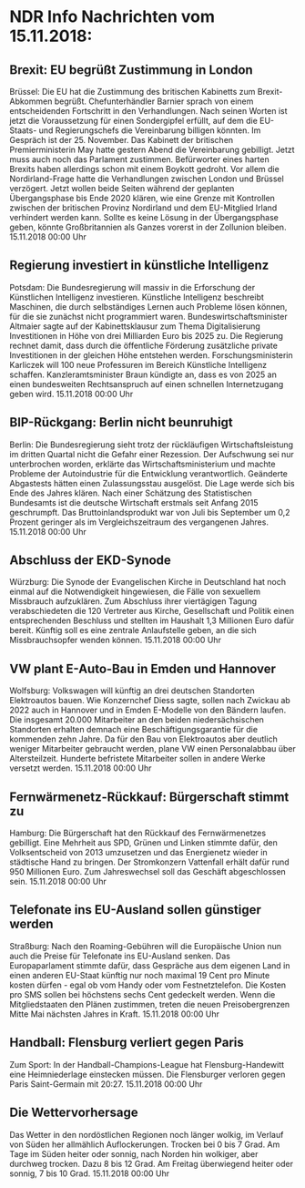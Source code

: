 # NDR Info Nachrichten vom 15.11.2018:


## Brexit: EU begrüßt Zustimmung in London
Brüssel: Die EU hat die Zustimmung des britischen Kabinetts zum Brexit-Abkommen begrüßt. Chefunterhändler Barnier sprach von einem entscheidenden Fortschritt in den Verhandlungen. Nach seinen Worten ist jetzt die Voraussetzung für einen Sondergipfel erfüllt, auf dem die EU-Staats- und Regierungschefs die Vereinbarung billigen könnten. Im Gespräch ist der 25. November. Das Kabinett der britischen Premierministerin May hatte gestern Abend die Vereinbarung gebilligt. Jetzt muss auch noch das Parlament zustimmen. Befürworter eines harten Brexits haben allerdings schon mit einem Boykott gedroht. Vor allem die Nordirland-Frage hatte die Verhandlungen zwischen London und Brüssel verzögert. Jetzt wollen beide Seiten während der geplanten Übergangsphase bis Ende 2020 klären, wie eine Grenze mit Kontrollen zwischen der britischen Provinz Nordirland und dem EU-Mitglied Irland verhindert werden kann. Sollte es keine Lösung in der Übergangsphase geben, könnte Großbritannien als Ganzes vorerst in der Zollunion bleiben. 15.11.2018 00:00 Uhr 

## Regierung investiert in künstliche Intelligenz
Potsdam: Die Bundesregierung will massiv in die Erforschung der Künstlichen Intelligenz investieren. Künstliche Intelligenz beschreibt Maschinen, die durch selbständiges Lernen auch Probleme lösen können, für die sie zunächst nicht programmiert waren. Bundeswirtschaftsminister Altmaier sagte auf der Kabinettsklausur zum Thema Digitalisierung Investitionen in Höhe von drei Milliarden Euro bis 2025 zu. Die Regierung rechnet damit, dass durch die öffentliche Förderung zusätzliche private Investitionen in der gleichen Höhe entstehen werden. Forschungsministerin Karliczek will 100 neue Professuren im Bereich Künstliche Intelligenz schaffen. Kanzleramtsminister Braun kündigte an, dass es von 2025 an einen bundesweiten Rechtsanspruch auf einen schnellen Internetzugang geben wird. 15.11.2018 00:00 Uhr 

## BIP-Rückgang: Berlin nicht beunruhigt
Berlin: Die Bundesregierung sieht trotz der rückläufigen Wirtschaftsleistung im dritten Quartal nicht die Gefahr einer Rezession. Der Aufschwung sei nur unterbrochen worden, erklärte das Wirtschaftsministerium und machte Probleme der Autoindustrie für die Entwicklung verantwortlich. Geänderte Abgastests hätten einen Zulassungsstau ausgelöst. Die Lage werde sich bis Ende des Jahres klären. Nach einer Schätzung des Statistischen Bundesamts ist die deutsche Wirtschaft erstmals seit Anfang 2015 geschrumpft. Das Bruttoinlandsprodukt war von Juli bis September um 0,2 Prozent geringer als im Vergleichszeitraum des vergangenen Jahres. 15.11.2018 00:00 Uhr 

## Abschluss der EKD-Synode
Würzburg: Die Synode der Evangelischen Kirche in Deutschland hat noch einmal auf die Notwendigkeit hingewiesen, die Fälle von sexuellem Missbrauch aufzuklären. Zum Abschluss ihrer viertägigen Tagung verabschiedeten die 120 Vertreter aus Kirche, Gesellschaft und Politik einen entsprechenden Beschluss und stellten im Haushalt 1,3 Millionen Euro dafür bereit. Künftig soll es eine zentrale Anlaufstelle geben, an die sich Missbrauchsopfer wenden können. 15.11.2018 00:00 Uhr 

## VW plant E-Auto-Bau in Emden und Hannover
Wolfsburg: Volkswagen will künftig an drei deutschen Standorten Elektroautos bauen. Wie Konzernchef Diess sagte, sollen nach Zwickau ab 2022 auch in Hannover und in Emden E-Modelle von den Bändern laufen. Die insgesamt 20.000 Mitarbeiter an den beiden niedersächsischen Standorten erhalten demnach eine Beschäftigungsgarantie für die kommenden zehn Jahre. Da für den Bau von Elektroautos aber deutlich weniger Mitarbeiter gebraucht werden, plane VW einen Personalabbau über Altersteilzeit. Hunderte befristete Mitarbeiter sollen in andere Werke versetzt werden. 15.11.2018 00:00 Uhr 

## Fernwärmenetz-Rückkauf: Bürgerschaft stimmt zu
Hamburg: Die Bürgerschaft hat den Rückkauf des Fernwärmenetzes gebilligt. Eine Mehrheit aus SPD, Grünen und Linken stimmte dafür, den Volksentscheid von 2013 umzusetzen und das Energienetz wieder in städtische Hand zu bringen. Der Stromkonzern Vattenfall erhält dafür rund 950 Millionen Euro. Zum Jahreswechsel soll das Geschäft abgeschlossen sein. 15.11.2018 00:00 Uhr 

## Telefonate ins EU-Ausland sollen günstiger werden
Straßburg: Nach den Roaming-Gebühren will die Europäische Union nun auch die Preise für Telefonate ins EU-Ausland senken. Das Europaparlament stimmte dafür, dass Gespräche aus dem eigenen Land in einen anderen EU-Staat künftig nur noch maximal 19 Cent pro Minute kosten dürfen - egal ob vom Handy oder vom Festnetztelefon. Die Kosten pro SMS sollen bei höchstens sechs Cent gedeckelt werden. Wenn die Mitgliedstaaten den Plänen zustimmen, treten die neuen Preisobergrenzen Mitte Mai nächsten Jahres in Kraft. 15.11.2018 00:00 Uhr 

## Handball: Flensburg verliert gegen Paris
Zum Sport: In der Handball-Champions-League hat Flensburg-Handewitt eine Heimniederlage einstecken müssen. Die Flensburger verloren gegen Paris Saint-Germain mit 20:27. 15.11.2018 00:00 Uhr 

## Die Wettervorhersage
Das Wetter
in den nordöstlichen Regionen noch länger wolkig, im Verlauf von Süden her allmählich Auflockerungen. Trocken bei 0 bis 7 Grad. Am Tage im Süden heiter oder sonnig, nach Norden hin wolkiger, aber durchweg trocken. Dazu 8 bis 12 Grad. Am Freitag überwiegend heiter oder sonnig, 7 bis 10 Grad. 15.11.2018 00:00 Uhr 
